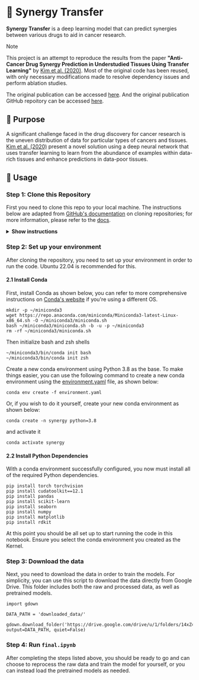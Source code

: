 # 🧬 Synergy Transfer

**Synergy Transfer** is a deep learning model that can predict synergies between various drugs to aid in cancer research.

> [!NOTE]
> This project is an attempt to reproduce the results from the paper **"Anti-Cancer Drug Synergy Prediction in Understudied Tissues Using Transfer Learning"** by [Kim et al. (2020)](https://doi.org/10.1101/2020.02.05.932657). Most of the original code has been reused, with only necessary modifications made to resolve dependency issues and perform ablation studies. 

The original publication can be accessed [here](https://academic.oup.com/jamia/article-abstract/28/1/42/5920819?redirectedFrom=fulltext&login=false). And the original publication GitHub repoitory can be accessed [here](https://github.com/yejinjkim/synergy-transfer). 

## 🎯 Purpose

A significant challenge faced in the drug discovery for cancer research is the uneven distribution of data for particular types of cancers and tissues. [Kim et al. (2020)](https://doi.org/10.1101/2020.02.05.932657) present a novel solution using a deep neural network that uses transfer learning to learn from the abundance of examples within data-rich tissues and enhance predictions in data-poor tissues.

## 🚀  Usage

### Step 1: Clone this Repository

First you need to clone this repo to your local machine. The instructions below are adapted from [GitHub's documentation](https://docs.github.com/en/repositories/creating-and-managing-repositories/cloning-a-repository) on cloning repositories; for more information, please refer to the [docs](https://docs.github.com/en).

<details><summary><b>Show instructions</b></summary>

1. Navigate to the main page of the repository.

2. Above the list of files, click **<> Code**.

3. Copy the URL for the repository.
    - To clone the repository using HTTPS, under "HTTPS", click **Copy**.

4. Open Git Bash.

5. Change the current working directory to the location where you want the cloned repository. e.g.
    ```
    cd path/to/folder
    ```

6. Type `git clone`, and then paste the URL you copied earlier, e.g.
    ```
    git clone https://github.com/blakepm2/synergy_transfer
    ```

7. Press **Enter** to create your local clone.

</details>

### Step 2: Set up your environment

After cloning the repository, you need to set up your environment in order to run the code. Ubuntu 22.04 is recommended for this.

#### 2.1 Install Conda

First, install Conda as shown below, you can refer to more comprehensive instructions on [Conda's website](https://docs.conda.io/projects/conda/en/latest/user-guide/install/linux.html) if you're using a different OS.

```
mkdir -p ~/miniconda3
wget https://repo.anaconda.com/miniconda/Miniconda3-latest-Linux-x86_64.sh -O ~/miniconda3/miniconda.sh
bash ~/miniconda3/miniconda.sh -b -u -p ~/miniconda3
rm -rf ~/miniconda3/miniconda.sh
```

Then initialize bash and zsh shells

```
~/miniconda3/bin/conda init bash
~/miniconda3/bin/conda init zsh
```

Create a new conda environment using Python 3.8 as the base. To make things easier, you can use the following command to create a new conda environment using the [environment.yaml](environment.yaml) file, as shown below:

```
conda env create -f environment.yaml
```

Or, if you wish to do it yourself, create your new conda environment as shown below:

```
conda create -n synergy python=3.8
```

and activate it

```
conda activate synergy
```

#### 2.2 Install Python Dependencies

With a conda environment successfully configured, you now must install all of the required Python dependencies.

```
pip install torch torchvision
pip install cudatoolkit==12.1
pip install pandas
pip install scikit-learn
pip install seaborn
pip install numpy
pip install matplotlib
pip install rdkit
```

At this point you should be all set up to start running the code in this notebook. Ensure you select the conda environment you created as the Kernel.

### Step 3: Download the data

Next, you need to download the data in order to train the models. For simplicity, you can use this script to download the data directly from Google Drive. This folder includes both the raw and processed data, as well as pretrained models.

```
import gdown

DATA_PATH = 'downloaded_data/'

gdown.download_folder('https://drive.google.com/drive/u/1/folders/14xZ4BLGMEO0Wv5uY0R2tMtB13hevjVLF', output=DATA_PATH, quiet=False)
```

### Step 4: Run `final.ipynb`

After completing the steps listed above, you should be ready to go and can choose to reprocess the raw data and train the model for yourself, or you can instead load the pretrained models as needed.

